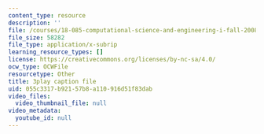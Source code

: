 ```yaml
---
content_type: resource
description: ''
file: /courses/18-085-computational-science-and-engineering-i-fall-2008/055c3317b92157b8a110916d51f83dab_fR_pGtAWHpY.vtt
file_size: 58282
file_type: application/x-subrip
learning_resource_types: []
license: https://creativecommons.org/licenses/by-nc-sa/4.0/
ocw_type: OCWFile
resourcetype: Other
title: 3play caption file
uid: 055c3317-b921-57b8-a110-916d51f83dab
video_files:
  video_thumbnail_file: null
video_metadata:
  youtube_id: null
---
```

